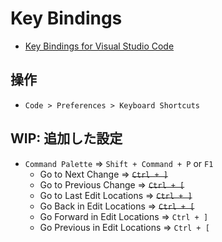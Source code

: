 # Key Bindings

- [Key Bindings for Visual Studio Code](https://code.visualstudio.com/docs/getstarted/keybindings)

## 操作

- `Code > Preferences > Keyboard Shortcuts`

## WIP: 追加した設定

- `Command Palette` => `Shift + Command + P` or `F1`
  - Go to Next Change => ~~`Ctrl + ]`~~
  - Go to Previous Change => ~~`Ctrl + [`~~
  - Go to Last Edit Locations => ~~`Ctrl + ]`~~
  - Go Back in Edit Locations => ~~`Ctrl + [`~~
  - Go Forward in Edit Locations => `Ctrl + ]`
  - Go Previous in Edit Locations => `Ctrl + [`
